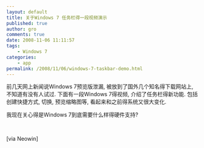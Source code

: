 ```yaml
---
layout: default
title: 关于Windows 7 任务栏得一段视频演示
published: true
author: gro
comments: true
date: 2008-11-06 11:11:57
tags:
    - Windows 7
categories:
    - app
permalink: /2008/11/06/windows-7-taskbar-demo.html
---
```

前几天网上新闻说Windows 7预览版泄漏, 被放到了国外几个知名得下载网站上, 不知道有没有人试过. 下面有一段Windows 7得视频, 介绍了任务栏得新功能. 包括创建快捷方式, 切换, 预览缩略图等, 看起来和之前得系统又很大变化.

我现在关心得是Windows 7到底需要什么样得硬件支持?



&#160;



[via Neowin]